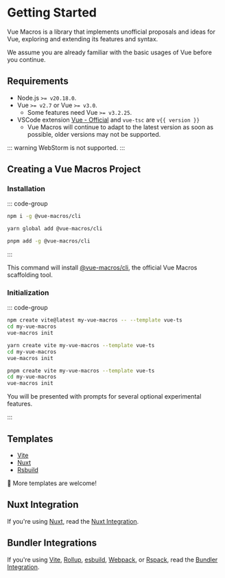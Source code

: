 <script setup>
import { version } from 'vue-tsc/package.json'
</script>

# Getting Started

Vue Macros is a library that implements unofficial proposals and ideas for Vue,
exploring and extending its features and syntax.

We assume you are already familiar with the basic usages of Vue before you continue.

## Requirements

- Node.js `>= v20.18.0`.
- Vue `>= v2.7` or Vue `>= v3.0`.
  - Some features need Vue `>= v3.2.25`.
- VSCode extension [Vue - Official](https://marketplace.visualstudio.com/items?itemName=Vue.volar) and `vue-tsc` are <code>v{{ version }}</code>
  - Vue Macros will continue to adapt to the latest version as soon as possible, older versions may not be supported.

::: warning
WebStorm is not supported.
:::

## Creating a Vue Macros Project

### Installation

::: code-group

```bash [npm]
npm i -g @vue-macros/cli
```

```bash [yarn]
yarn global add @vue-macros/cli
```

```bash [pnpm]
pnpm add -g @vue-macros/cli
```

:::

This command will install [@vue-macros/cli](https://github.com/vue-macros/vue-macros-cli), the official Vue Macros scaffolding tool.

### Initialization

::: code-group

```bash [npm]
npm create vite@latest my-vue-macros -- --template vue-ts
cd my-vue-macros
vue-macros init
```

```bash [yarn]
yarn create vite my-vue-macros --template vue-ts
cd my-vue-macros
vue-macros init
```

```bash [pnpm]
pnpm create vite my-vue-macros --template vue-ts
cd my-vue-macros
vue-macros init
```

You will be presented with prompts for several optional experimental features.

:::

## Templates

- [Vite](https://github.com/vue-macros/vite)
- [Nuxt](https://github.com/vue-macros/nuxt)
- [Rsbuild](https://github.com/vue-macros/vue3-rsbuild)

🌟 More templates are welcome!

## Nuxt Integration

If you're using [Nuxt](https://nuxt.com/), read the [Nuxt Integration](./nuxt-integration.md).

## Bundler Integrations

If you're using [Vite](https://vitejs.dev/), [Rollup](https://rollupjs.org/), [esbuild](https://esbuild.github.io/), [Webpack](https://webpack.js.org/), or [Rspack](https://www.rspack.dev/), read the [Bundler Integration](./bundler-integration.md).
